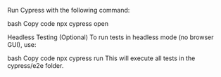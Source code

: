 Run Cypress with the following command:

bash
Copy code
npx cypress open

Headless Testing (Optional)
To run tests in headless mode (no browser GUI), use:

bash
Copy code
npx cypress run
This will execute all tests in the cypress/e2e folder.
